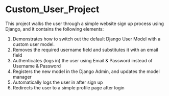 # Custom_User_Project
This project walks the user through a simple website sign up process using Django, and it contains the following elements:

1. Demonstrates how to switch out the default Django User Model with a custom user model.
2. Removes the required username field and substitutes it with an email field
3. Authenticates (logs in) the user using Email & Password instead of Username & Password
4. Registers the new model in the Django Admin, and updates the model manager
5. Automatically logs the user in after sign up
6. Redirects the user to a simple profile page after login
